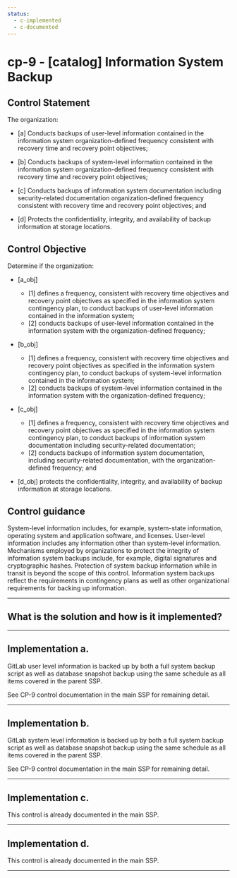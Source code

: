 ```yaml
---
status:
  - c-implemented
  - c-documented
---
```


# cp-9 - \[catalog\] Information System Backup

## Control Statement

The organization:

- \[a\] Conducts backups of user-level information contained in the information system organization-defined frequency consistent with recovery time and recovery point objectives;

- \[b\] Conducts backups of system-level information contained in the information system organization-defined frequency consistent with recovery time and recovery point objectives;

- \[c\] Conducts backups of information system documentation including security-related documentation organization-defined frequency consistent with recovery time and recovery point objectives; and

- \[d\] Protects the confidentiality, integrity, and availability of backup information at storage locations.

## Control Objective

Determine if the organization:

- \[a_obj\]

  - \[1\] defines a frequency, consistent with recovery time objectives and recovery point objectives as specified in the information system contingency plan, to conduct backups of user-level information contained in the information system;
  - \[2\] conducts backups of user-level information contained in the information system with the organization-defined frequency;

- \[b_obj\]

  - \[1\] defines a frequency, consistent with recovery time objectives and recovery point objectives as specified in the information system contingency plan, to conduct backups of system-level information contained in the information system;
  - \[2\] conducts backups of system-level information contained in the information system with the organization-defined frequency;

- \[c_obj\]

  - \[1\] defines a frequency, consistent with recovery time objectives and recovery point objectives as specified in the information system contingency plan, to conduct backups of information system documentation including security-related documentation;
  - \[2\] conducts backups of information system documentation, including security-related documentation, with the organization-defined frequency; and

- \[d_obj\] protects the confidentiality, integrity, and availability of backup information at storage locations.

## Control guidance

System-level information includes, for example, system-state information, operating system and application software, and licenses. User-level information includes any information other than system-level information. Mechanisms employed by organizations to protect the integrity of information system backups include, for example, digital signatures and cryptographic hashes. Protection of system backup information while in transit is beyond the scope of this control. Information system backups reflect the requirements in contingency plans as well as other organizational requirements for backing up information.

______________________________________________________________________

## What is the solution and how is it implemented?

______________________________________________________________________

## Implementation a.

GitLab user level information is backed up by both a full system
backup script as well as database snapshot backup using the same schedule as all items
covered in the parent SSP.

See CP-9 control documentation in the main SSP for remaining detail.

______________________________________________________________________

## Implementation b.

GitLab system level information is backed up by both a full system
backup script as well as database snapshot backup using the same schedule as all items
covered in the parent SSP.

See CP-9 control documentation in the main SSP for remaining detail.

______________________________________________________________________

## Implementation c.

This control is already documented in the main SSP.

______________________________________________________________________

## Implementation d.

This control is already documented in the main SSP.

______________________________________________________________________
